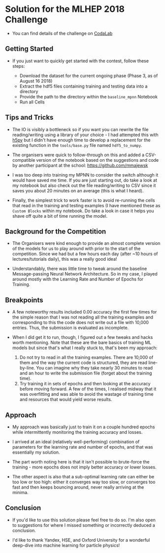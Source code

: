 # Solution for the MLHEP 2018 Challenge

- You can find details of the challenge on [CodaLab](https://competitions.codalab.org/competitions/19818)

## Getting Started

- If you just want to quickly get started with the contest, follow these steps:

    - Download the dataset for the current ongoing phase (Phase 3, as of August 16 2018)
    - Extract the hdf5 files containing training and testing data into a directory
    - Provide the path to the directory within the `baseline_mpnn` Notebook
    - Run all Cells

## Tips and Tricks

- The IO is visibly a bottleneck so if you want you can rewrite the file reading/writing using a library of your choice - I had attempted this with [h5py](http://www.h5py.org/) but I didn't have enough time to develop a replacement for the existing function in the `tools/base.py` file named `hdf5_to_numpy`.

- The organisers were quick to follow-through on this and added a CSV-compatible version of the notebook based on the suggestions and code by another participant at the school: https://github.com/mmajewsk

- I was too deep into training my MPNN to consider the switch although it would have saved me time. If you are just starting out, do take a look at my notebook but also check out the file reading/writing to CSV since it saves you about 20 minutes on an average (this is what I heard).

- Finally, the simplest trick to work faster is to avoid re-running the cells that read in the training and testing examples (I have mentioned these as `Custom Blocks` within my notebook. Do take a look in case it helps you shave off quite a bit of time running the model.

## Background for the Competition

- The Organisers were kind enough to provide an almost complete version of the models for us to play around with prior to the start of the competition. Since we had but a few hours each day (after ~10 hours of lectures/tutorials daily), this was a really good idea!

- Understandably, there was little time to tweak around the baseline Message-passing Neural Network Architecture. So in my case, I played around mostly with the Learning Rate and Number of Epochs for Training.

## Breakpoints

- A few noteworthy results included 0.00 accuracy the first few times for the simple reason that I was not reading all the training examples and corresponding to this the code does not write out a file with 10,000 entries. Thus, the submission is evaluated as incomplete.

- When I did get it to run, though, I figured out a few tweaks and hacks worth mentioning. Note that these are the bare basics of training ML models but since that's what I really stuck to, that's been my approach:

    1. Do not try to read in all the training examples. There are 10,000 of them and the way the current code is structured, they are read line-by-line. You can imagine why they take nearly 30 minutes to read and an hour to write the submission file (forget about the training time).
    2. Try training it in sets of epochs and then looking at the accuracy before moving forward. A few of the times, I realised midway that it was overfitting and was able to avoid the wastage of training time and resources that would yield worse results.

## Approach

- My approach was basically just to train it on a couple hundred epochs while intermittently monitoring the training accuracy and losses.

- I arrived at an ideal (relatively well-performing) combination of parameters for the learning rate and number of epochs, and that was essentially my solution.

- The part worth noting here is that it isn't possible to brute-force the training - more epochs does not imply better accuracy or lower losses.

- The other aspect is also that a sub-optimal learning rate can either be too low or too high: either it converges way too slow, or converges too fast and then keeps bouncing around, never really arriving at the minima.

## Conclusion

- If you'd like to use this solution please feel free to do so. I'm also open to suggestions for where I missed something or incorrectly deduced a conclusion.

- I'd like to thank Yandex, HSE, and Oxford University for a wonderful deep-dive into machine learning for particle physics!
